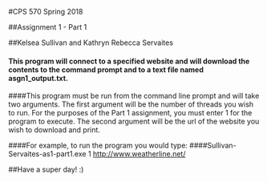 #CPS 570 Spring 2018

##Assignment 1 - Part 1

##Kelsea Sullivan and Kathryn Rebecca Servaites

#### This program will connect to a specified website and will download the contents to the command prompt and to a text file named asgn1_output.txt. 

####This program must be run from the command line prompt and will take two arguments. The first argument will be the number of threads you wish to run. For the purposes of the Part 1 assignment, you must enter 1 for the program to execute. The second argument will be the url of the website you wish to download and print. 

####For example, to run the program you would type: 
####Sullivan-Servaites-as1-part1.exe 1 http://www.weatherline.net/

##Have a super day! :)
